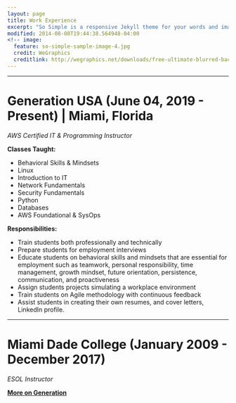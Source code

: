 ```yaml
---
layout: page
title: Work Experience
excerpt: "So Simple is a responsive Jekyll theme for your words and images."
modified: 2014-08-08T19:44:38.564948-04:00
<!-- image:
  feature: so-simple-sample-image-4.jpg
  credit: WeGraphics
  creditlink: http://wegraphics.net/downloads/free-ultimate-blurred-background-pack/ -->
---
```


<hr/>

# **Generation USA (June 04, 2019 - Present) | Miami, Florida**

*AWS Certified IT & Programming Instructor*

**Classes Taught:**
  * Behavioral Skills & Mindsets
  * Linux
  * Introduction to IT
  * Network Fundamentals
  * Security Fundamentals
  * Python 
  * Databases
  * AWS Foundational & SysOps

**Responsibilities:**
  * Train students both professionally and technically
  * Prepare students for employment interviews
  * Educate students on behavioral skills and mindsets that are essential for employment such as teamwork, personal responsibility, time management, growth mindset, future orientation, persistence, communication, and proactiveness
  * Assign students projects simulating a workplace environment
  * Train students on Agile methodology with continuous feedback
  * Assist students in creating their own resumes, and cover letters, LinkedIn profile.
  
 <hr/>
 
# **Miami Dade College (January 2009 - December 2017)**

*ESOL Instructor*



<a markdown="0" href="https://usa.generation.org/" class="btn"><strong>More on Generation</strong></a>

[^1]: Example: *domain.com/category-name/post-title*
